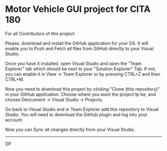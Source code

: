 Motor Vehicle GUI project for CITA 180
=========================
For all Contributors of this project:

Please, download and install the GitHub application for your OS.
It will enable you to Push and Fetch all files from GitHub directly to your Visual Studio.

Once you have it installed, open Visual Studio and open the "Team Explorer" tab which should be next to your "Solution Explorer" Tab. If not, you can enable it in View -> Team Explorer or by pressing CTRL+Ž and then CTRL+M.

Now you need to download this project by clicking "Clone (this repository)" in your GitHub application.
Choose where you want the project tp be, and choose Deocument -> Visual Studio -> Projects.

Go back to Visual Studio and in Team Explorer add this repository to Visual Studio.
You will need to download the GitHub plugin and log into your account.

Now you can Sync all changes directly from your Visual Studio.

-------------------------
DP
